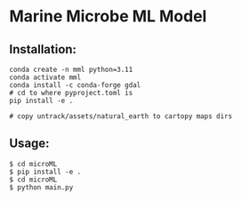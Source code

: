 # Marine Microbe ML Model

## Installation:
```
conda create -n mml python=3.11
conda activate mml
conda install -c conda-forge gdal
# cd to where pyproject.toml is
pip install -e .  

# copy untrack/assets/natural_earth to cartopy maps dirs
```

## Usage:
```
$ cd microML
$ pip install -e .
$ cd microML
$ python main.py 
```

